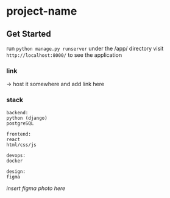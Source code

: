 # project-name

## Get Started
run ```python manage.py runserver``` under the /app/ directory
visit ```http://localhost:8000/``` to see the application

### link
-> host it somewhere and add link here

### stack
```
backend:
python (django)
postgreSQL

frontend:
react
html/css/js

devops:
docker

design:
figma
```
*insert figma photo here*
